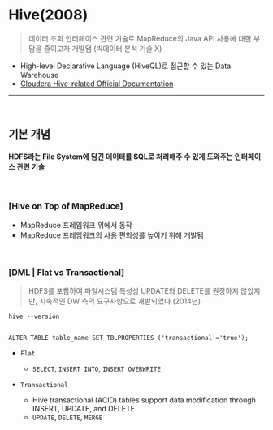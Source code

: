 # Hive(2008)
> 데이터 조회 인터페이스 관련 기술로 MapReduce의 Java API 사용에 대한 부담을 줄이고자 개발됌 (빅데이터 분석 기술 X)
* High-level Declarative Language (HiveQL)로 접근할 수 있는 Data Warehouse
* [Cloudera Hive-related Official Documentation](https://docs.cloudera.com/HDPDocuments/HDP3/HDP-3.1.4/data-operating-system/content/introduction_yarn.html)

<hr>
<br>

## 기본 개념
#### HDFS라는 File System에 담긴 데이터를 SQL로 처리해주 수 있게 도와주는 인터페이스 관련 기술

<br>

### [Hive on Top of MapReduce]
* MapReduce 프레임워크 위에서 동작
* MapReduce 프레임워크의 사용 편의성를 높이기 위해 개발됌 

<br>

### [DML | Flat vs Transactional]
> HDFS를 포함하여 파일시스템 특성상 UPDATE와 DELETE를 권장하지 않았지만, 지속적인 DW 측의 요구사항으로 개발되었다 (2014년)
```
hive --version 
```

```hiveql

ALTER TABLE table_name SET TBLPROPERTIES ('transactional'='true');                

```
* `Flat` 
  * `SELECT`, `INSERT INTO`, `INSERT OVERWRITE`

* `Transactional` 
  * Hive transactional (ACID) tables support data modification through INSERT, UPDATE, and DELETE.
  * `UPDATE`, `DELETE`, `MERGE`
